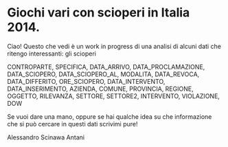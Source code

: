 Giochi vari con scioperi in Italia 2014.
========

Ciao!
Questo che vedi è un work in progress di una analisi di alcuni dati che ritengo interessanti: gli scioperi 

CONTROPARTE,
SPECIFICA,
DATA_ARRIVO,
DATA_PROCLAMAZIONE,
DATA_SCIOPERO,
DATA_SCIOPERO_AL,
MODALITA,
DATA_REVOCA,
DATA_DIFFERITO,
ORE_SCIOPERO,
DATA_INTERVENTO,
DATA_INSERIMENTO,
AZIENDA,
COMUNE,
PROVINCIA,
REGIONE,
OGGETTO,
RILEVANZA,
SETTORE,
SETTORE2,
INTERVENTO,
VIOLAZIONE,
DOW

Se vuoi dare una mano, oppure se hai qualche idea su che informazione che si può cercare in questi dati scrivimi pure!

Alessandro Scinawa Antani
